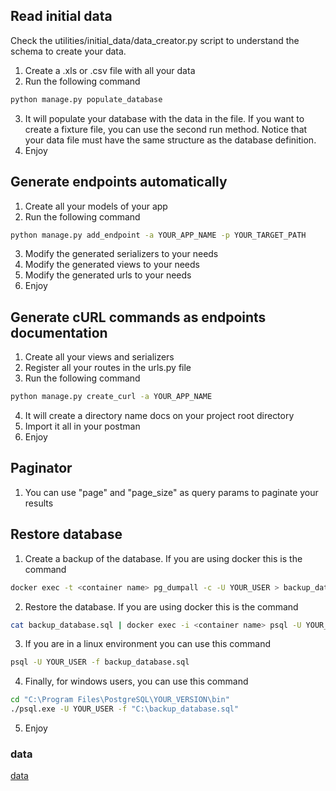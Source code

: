 ## Read initial data
Check the utilities/initial_data/data_creator.py script to understand the schema to create your data.

1. Create a .xls or .csv file with all your data
2. Run the following command
```python
python manage.py populate_database
```
3. It will populate your database with the data in the file. If you want to create a fixture file, you can use the second run method. Notice that your data file must have the same structure as the database definition.
4. Enjoy

## Generate endpoints automatically
1. Create all your models of your app
2. Run the following command
```bash
python manage.py add_endpoint -a YOUR_APP_NAME -p YOUR_TARGET_PATH
```
3. Modify the generated serializers to your needs
4. Modify the generated views to your needs
5. Modify the generated urls to your needs
6. Enjoy

## Generate cURL commands as endpoints documentation
1. Create all your views and serializers
2. Register all your routes in the urls.py file
3. Run the following command
```bash
python manage.py create_curl -a YOUR_APP_NAME
```
4. It will create a directory name docs on your project root directory
5. Import it all in your postman
6. Enjoy

## Paginator
1. You can use "page" and "page_size" as query params to paginate your results

## Restore database
1. Create a backup of the database. If you are using docker this is the command
```bash
docker exec -t <container name> pg_dumpall -c -U YOUR_USER > backup_database.sql
```
2. Restore the database. If you are using docker this is the command
```bash
cat backup_database.sql | docker exec -i <container name> psql -U YOUR_USER
```
3. If you are in a linux environment you can use this command
```bash
psql -U YOUR_USER -f backup_database.sql
```
4. Finally, for windows users, you can use this command
```bash
cd "C:\Program Files\PostgreSQL\YOUR_VERSION\bin"
./psql.exe -U YOUR_USER -f "C:\backup_database.sql"
```
5. Enjoy


### data

[data](https://docs.google.com/spreadsheets/d/1KNCQ2AoHyL1KbtTVRhvKVczNhVg-S98J06Z3ABNyORI)